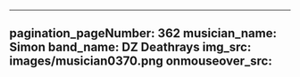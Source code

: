 ------
pagination_pageNumber: 362
musician_name: Simon
band_name: DZ Deathrays
img_src: images/musician0370.png
onmouseover_src: 
------